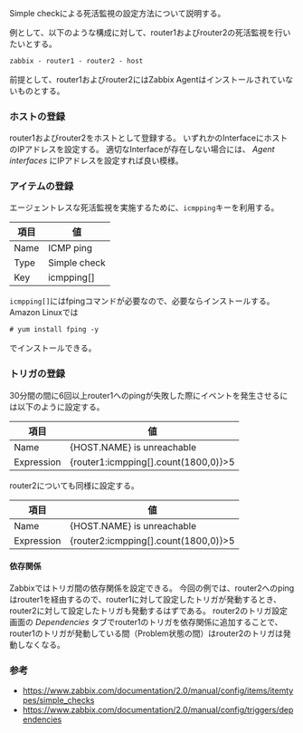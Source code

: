 Simple checkによる死活監視の設定方法について説明する。

例として、以下のような構成に対して、router1およびrouter2の死活監視を行いたいとする。

```txt
zabbix - router1 - router2 - host
```

前提として、router1およびrouter2にはZabbix Agentはインストールされていないものとする。

### ホストの登録
router1およびrouter2をホストとして登録する。
いずれかのInterfaceにホストのIPアドレスを設定する。
適切なInterfaceが存在しない場合には、 _Agent interfaces_ にIPアドレスを設定すれば良い模様。

### アイテムの登録
エージェントレスな死活監視を実施するために、`icmpping`キーを利用する。

|項目|値|
|---|---|
|Name|ICMP ping|
|Type|Simple check|
|Key|icmpping[]|

`icmpping[]`にはfpingコマンドが必要なので、必要ならインストールする。Amazon Linuxでは

```txt
# yum install fping -y
```

でインストールできる。

### トリガの登録
30分間の間に6回以上router1へのpingが失敗した際にイベントを発生させるには以下のように設定する。

|項目|値|
|---|---|
|Name|{HOST.NAME} is unreachable|
|Expression|{router1:icmpping[].count(1800,0)}>5|

router2についても同様に設定する。

|項目|値|
|---|---|
|Name|{HOST.NAME} is unreachable|
|Expression|{router2:icmpping[].count(1800,0)}>5|

#### 依存関係
Zabbixではトリガ間の依存関係を設定できる。
今回の例では、router2へのpingはrouter1を経由するので、router1に対して設定したトリガが発動するとき、router2に対して設定したトリガも発動するはずである。
router2のトリガ設定画面の _Dependencies_ タブでrouter1のトリガを依存関係に追加することで、router1のトリガが発動している間（Problem状態の間）はrouter2のトリガは発動しなくなる。

### 参考
- https://www.zabbix.com/documentation/2.0/manual/config/items/itemtypes/simple_checks
- https://www.zabbix.com/documentation/2.0/manual/config/triggers/dependencies
